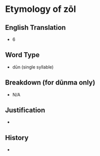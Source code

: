# Etymology of zōl

## English Translation
- 6

## Word Type
- dūn (single syllable)

## Breakdown (for dūnma only)
- N/A

## Justification
- 

## History
- 
